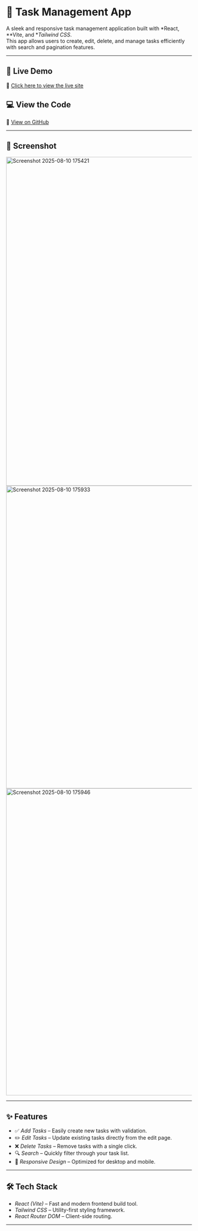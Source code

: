 # 📝 Task Management App

A sleek and responsive task management application built with *React, **Vite, and **Tailwind CSS*.  
This app allows users to create, edit, delete, and manage tasks efficiently with search and pagination features.

---

## 🚀 Live Demo
🔗 [Click here to view the live site](task-management-app-kappa-henna.vercel.app)
## 💻 View the Code
📂 [View on GitHub](https://github.com/Reshmashameem31/task-management-app)


---

## 📸 Screenshot
<img width="1864" height="892" alt="Screenshot 2025-08-10 175421" src="https://github.com/user-attachments/assets/bfb4c557-d1c8-40fa-84e0-f96448496a96" />
<img width="1918" height="821" alt="Screenshot 2025-08-10 175933" src="https://github.com/user-attachments/assets/fedd2b4e-0d38-4b6a-b989-a30d1f232c6f" />
<img width="1753" height="833" alt="Screenshot 2025-08-10 175946" src="https://github.com/user-attachments/assets/b703b107-49b9-493d-b22a-ef253a1f6400" />



---

## ✨ Features
- ✅ *Add Tasks* – Easily create new tasks with validation.
- ✏️ *Edit Tasks* – Update existing tasks directly from the edit page.
- ❌ *Delete Tasks* – Remove tasks with a single click.
- 🔍 *Search* – Quickly filter through your task list.
- 📱 *Responsive Design* – Optimized for desktop and mobile.

---

## 🛠 Tech Stack
- *React (Vite)* – Fast and modern frontend build tool.
- *Tailwind CSS* – Utility-first styling framework.
- *React Router DOM* – Client-side routing.
  
---

